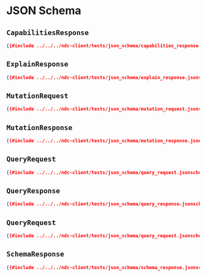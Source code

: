 # JSON Schema

## `CapabilitiesResponse`

```json
{{#include ../../../ndc-client/tests/json_schema/capabilities_response.jsonschema}}
```

## `ExplainResponse`

```json
{{#include ../../../ndc-client/tests/json_schema/explain_response.jsonschema}}
```

## `MutationRequest`

```json
{{#include ../../../ndc-client/tests/json_schema/mutation_request.jsonschema}}
```

## `MutationResponse`

```json
{{#include ../../../ndc-client/tests/json_schema/mutation_response.jsonschema}}
```

## `QueryRequest`

```json
{{#include ../../../ndc-client/tests/json_schema/query_request.jsonschema}}
```

## `QueryResponse`

```json
{{#include ../../../ndc-client/tests/json_schema/query_response.jsonschema}}
```


## `QueryRequest`

```json
{{#include ../../../ndc-client/tests/json_schema/query_request.jsonschema}}
```

## `SchemaResponse`

```json
{{#include ../../../ndc-client/tests/json_schema/schema_response.jsonschema}}
```

